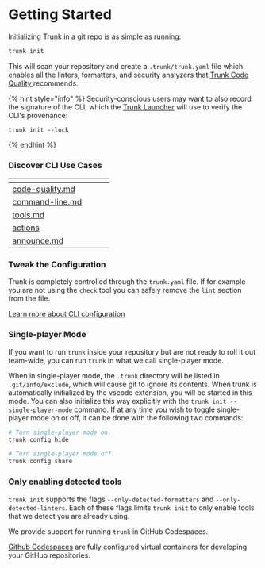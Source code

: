# Getting Started

Initializing Trunk in a git repo is as simple as running:

```bash
trunk init
```

This will scan your repository and create a `.trunk/trunk.yaml` file which enables all the linters, formatters, and security analyzers that [Trunk C](../../../code-quality/code-quality.md)[ode Quality ](../../../code-quality/code-quality.md)recommends.

{% hint style="info" %}
Security-conscious users may want to also record the signature of the CLI, which the [Trunk Launcher](../install.md#the-trunk-launcher) will use to verify the CLI's provenance:

```
trunk init --lock
```
{% endhint %}

### Discover CLI Use Cases

<table data-view="cards"><thead><tr><th data-card-target data-type="content-ref"></th><th data-hidden></th><th data-hidden></th><th data-hidden></th></tr></thead><tbody><tr><td><a href="../../../code-quality/code-quality.md">code-quality.md</a></td><td></td><td></td><td></td></tr><tr><td><a href="../../../merge-queue/managing-merge-queue/command-line.md">command-line.md</a></td><td></td><td></td><td></td></tr><tr><td><a href="tools.md">tools.md</a></td><td></td><td></td><td></td></tr><tr><td><a href="actions/">actions</a></td><td></td><td></td><td></td></tr><tr><td><a href="announce.md">announce.md</a></td><td></td><td></td><td></td></tr></tbody></table>

### Tweak the Configuration

Trunk is completely controlled through the `trunk.yaml` file. If for example you are not using the `check` tool you can safely remove the `lint` section from the file.

[Learn more about CLI configuration](../configuration/)

### Single-player Mode

If you want to run `trunk` inside your repository but are not ready to roll it out team-wide, you can run `trunk` in what we call single-player mode.

When in single-player mode, the `.trunk` directory will be listed in `.git/info/exclude`, which will cause git to ignore its contents. When trunk is automatically initialized by the vscode extension, you will be started in this mode. You can also initialize this way explicitly with the `trunk init --single-player-mode` command. If at any time you wish to toggle single-player mode on or off, it can be done with the following two commands:

```bash
# Turn single-player mode on.
trunk config hide
```

```bash
# Turn single-player mode off.
trunk config share
```

### Only enabling detected tools

`trunk init` supports the flags `--only-detected-formatters` and `--only-detected-linters`. Each of these flags limits `trunk init` to only enable tools that we detect you are already using.

We provide support for running `trunk` in GitHub Codespaces.

[Github Codespaces](https://github.com/features/codespaces) are fully configured virtual containers for developing your GitHub repositories.

